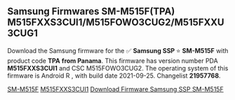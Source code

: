 <h2>Samsung Firmwares SM-M515F(TPA) M515FXXS3CUI1/M515FOWO3CUG2/M515FXXU3CUG1</h2>
Download the Samsung firmware for the ✅ <strong>Samsung SSP </strong> ⭐ <strong>SM-M515F</strong> with product code <strong>TPA</strong> <strong> from Panama</strong>. This firmware has version number PDA <strong>M515FXXS3CUI1</strong> and CSC M515FOWO3CUG2. The operating system of this firmware is Android R , with build date 2021-09-25. Changelist <strong>21957768</strong>.


[SM-M515F](https://samfirm.shop/samsung/model/SM-M515F)
[M515FXXS3CUI1](https://samfirm.shop/samsung/pda/M515FXXS3CUI1)
[Download Firmware Samsung SSP SM-M515F](https://samfirm.shop/samsung/firmware/459711)
